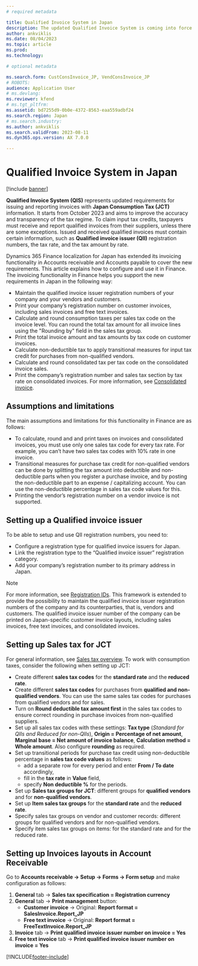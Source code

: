 ```yaml
---
# required metadata

title: Qualified Invoice System in Japan
description: The updated Qualified Invoice System is coming into force in Japan from October 1, 2023. This article provides information about this Qualified Invoice System, and explains how it works.
author: ankviklis
ms.date: 08/04/2023
ms.topic: article
ms.prod: 
ms.technology: 

# optional metadata

ms.search.form: CustConsInvoice_JP, VendConsInvoice_JP
# ROBOTS: 
audience: Application User
# ms.devlang: 
ms.reviewer: kfend
# ms.tgt_pltfrm: 
ms.assetid: bd7255d9-0b0e-4372-8563-eaa559adbf24
ms.search.region: Japan
# ms.search.industry: 
ms.author: ankviklis 
ms.search.validFrom: 2023-08-11
ms.dyn365.ops.version: AX 7.0.0

---
```


# Qualified Invoice System in Japan

[!include [banner](../includes/banner.md)]

**Qualified Invoice System (QIS)** represents updated requirements for issuing and reporting invoices with **Japan Consumption Tax (JCT)** information. It starts from October 2023 and aims to improve the accuracy and transparency of the tax regime. 
To claim input tax credits, taxpayers must receive and report qualified invoices from their suppliers, unless there are some exceptions. Issued and received qualified invoices must contain certain information, 
such as **Qualified invoice issuer (QII)** registration numbers, the tax rate, and the tax amount by rate. 

Dynamics 365 Finance localization for Japan has extended its invoicing functionality in Accounts receivable and Accounts payable to cover the new requirements. 
This article explains how to configure and use it in Finance. The invoicing functionality in Finance helps you support the new requirements in Japan in the following way:
- Maintain the qualified invoice issuer registration numbers of your company and your vendors and customers.
- Print your company’s registration number on customer invoices, including sales invoices and free text invoices.
- Calculate and round consumption taxes per sales tax code on the invoice level. You can round the total tax amount for all invoice lines using the "Rounding by" field in the sales tax group.
- Print the total invoice amount and tax amounts by tax code on customer invoices.
- Calculate non-deductible tax to apply transitional measures for input tax credit for purchases from non-qualified vendors.
- Calculate and round consolidated tax per tax code on the consolidated invoice sales.
- Print the company’s registration number and sales tax section by tax rate on consolidated invoices. For more information, see [Consolidated invoice](/dynamics365/finance/localizations/apac-jpn-consolidate-invoices).

## Assumptions and limitations
The main assumptions and limitations for this functionality in Finance are as follows:
- To calculate, round and and print taxes on invoices and consolidated invoices, you must use only one sales tax code for every tax rate. For example, you can’t have two sales tax codes with 10% rate in one invoice.
- Transitional measures for purchase tax credit for non-qualified vendors can be done by splitting the tax amount into deductible and non-deductible parts when you register a purchase invoice, and by posting the non-deductible part to an expense / capitalizing account. You can use the non-deductible percentage in sales tax code values for this.
- Printing the vendor’s registration number on a vendor invoice is not supported.

## Setting up a Qualified invoice issuer
To be able to setup and use QII registration numbers, you need to:
- Configure a registration type for qualified invoice issuers for Japan.
- Link the registration type to the “Qualified invoice issuer” registration category.
- Add your company’s registration number to its primary address in Japan.

> [!NOTE]
> For more information, see [Registration IDs](/dynamics365/finance/localizations/emea-registration-ids). This framework is extended to provide the possibility to maintain the qualified invoice issuer registration numbers of the company and its counterparties, that is, vendors and customers. The qualified invoice issuer number of the company can be printed on Japan-specific customer invoice layouts, including sales invoices, free text invoices, and consolidated invoices.

## Setting up Sales tax for JCT
For general information, see [Sales tax overview](../general-ledger/indirect-taxes-overview.md). To work with consumption taxes, consider the following when setting up JCT:
- Create different **sales tax codes** for the **standard rate** and the **reduced rate**.
- Create different **sales tax codes** for purchases from **qualified and non-qualified vendors**. You can use the same sales tax codes for purchases from qualified vendors and for sales.
- Turn on **Round deductible tax amount first** in the sales tax codes to ensure correct rounding in purchase invoices from non-qualified suppliers.
- Set up all sales tax codes with these settings: **Tax type** (*Standard for QIIs and Reduced for non-QIIs*), **Origin = Percentage of net amount**, **Marginal base = Net amount of invoice balance**, **Calculation method = Whole amount**. Also configure **rounding** as required.
- Set up transitional periods for purchase tax credit using non-deductible percentage in **sales tax code values** as follows:
    - add a separate row for every period and enter **From / To date** accordingly,
	- fill in the **tax rate** in **Value** field,
	- specify **Non deductible %** for the periods.
- Set up **Sales tax groups for JCT**: different groups for **qualified vendors** and for **non-qualified vendors**.
- Set up **Item sales tax groups** for the **standard rate** and the **reduced rate**.
- Specify sales tax groups on vendor and customer records: different groups for qualified vendors and for non-qualified vendors.
- Specify item sales tax groups on items: for the standard rate and for the reduced rate.

## Setting up Invoices layouts in Account Receivable
Go to **Accounts receivable -> Setup -> Forms -> Form setup** and make configuration as follows:
1. **General** tab -> **Sales tax specification = Registration currency**
1. **General** tab -> **Print management** button:
    * **Customer invoice** -> Original: **Report format = SalesInvoice.Report_JP**
    * **Free text invoice** -> Original: **Report format = FreeTextInvoice.Report_JP**
1. **Invoice** tab -> **Print qualified invoice issuer number on invoice = Yes**
1. **Free text invoice** tab -> **Print qualified invoice issuer number on invoice = Yes**



[!INCLUDE[footer-include](../../includes/footer-banner.md)]
